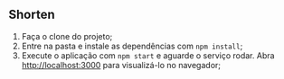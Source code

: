 ## Shorten

1. Faça o clone do projeto;
2. Entre na pasta e instale as dependências com `npm install`;
3. Execute o aplicação com `npm start` e aguarde o serviço rodar. Abra [http://localhost:3000](http://localhost:3000) para visualizá-lo no navegador;

